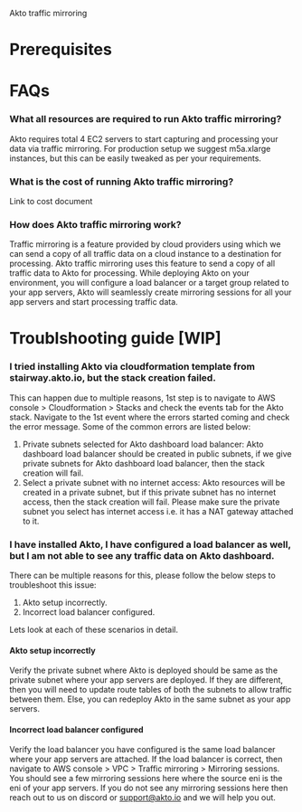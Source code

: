 Akto traffic mirroring

# Prerequisites



# FAQs
### What all resources are required to run Akto traffic mirroring?
Akto requires total 4 EC2 servers to start capturing and processing your data via traffic mirroring. For production setup we suggest m5a.xlarge instances, but
this can be easily tweaked as per your requirements.

### What is the cost of running Akto traffic mirroring?
Link to cost document

### How does Akto traffic mirroring work?
Traffic mirroring is a feature provided by cloud providers using which we can send a copy of all traffic data on a cloud instance to a destination for processing.
Akto traffic mirroring uses this feature to send a copy of all traffic data to Akto for processing. While deploying Akto on your environment, you will configure a 
load balancer or a target group related to your app servers, Akto will seamlessly create mirroring sessions for all your app servers and start processing traffic data.




# Troublshooting guide [WIP]

### I tried installing Akto via cloudformation template from stairway.akto.io, but the stack creation failed.
This can happen due to multiple reasons, 1st step is to navigate to AWS console > Cloudformation > Stacks and check the events tab for the Akto stack. Navigate to the 1st event
where the errors started coming and check the error message. Some of the common errors are listed below:
1. Private subnets selected for Akto dashboard load balancer: Akto dashboard load balancer should be created in public subnets, if we give private subnets for Akto dashboard load balancer, then the stack creation will fail.
2. Select a private subnet with no internet access: Akto resources will be created in a private subnet, but if this private subnet has no internet access, then the stack creation will fail. Please make sure the private subnet you select has internet access i.e. it has a NAT gateway attached to it.


### I have installed Akto, I have configured a load balancer as well, but I am not able to see any traffic data on Akto dashboard.
There can be multiple reasons for this, please follow the below steps to troubleshoot this issue:
1. Akto setup incorrectly.
2. Incorrect load balancer configured.

Lets look at each of these scenarios in detail.
#### Akto setup incorrectly
Verify the private subnet where Akto is deployed should be same as the private subnet where your app servers are deployed.
If they are different, then you will need to update route tables of both the subnets to allow traffic between them. Else, you can redeploy 
Akto in the same subnet as your app servers.

#### Incorrect load balancer configured
Verify the load balancer you have configured is the same load balancer where your app servers are attached.
If the load balancer is correct, then navigate to AWS console > VPC > Traffic mirroring > Mirroring sessions. You should see a few mirroring sessions here where the source eni is the eni of your app servers.
If you do not see any mirroring sessions here then reach out to us on discord or support@akto.io and we will help you out.


